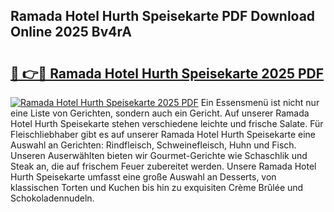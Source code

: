 ## Ramada Hotel Hurth Speisekarte PDF Download Online 2025 Bv4rA

# <h2><a href="http://gc9zv8.nevu.top/?p=Ramada+Hotel+Hurth+Speisekarte">🔗 👉🔴 Ramada Hotel Hurth Speisekarte 2025 PDF</a></h2>

[![Ramada Hotel Hurth Speisekarte 2025 PDF](https://i.imgur.com/dBaPXMq.png)](http://gc9zv8.nevu.top/?p=Ramada+Hotel+Hurth+Speisekarte)
Ein Essensmenü ist nicht nur eine Liste von Gerichten, sondern auch ein Gericht. Auf unserer Ramada Hotel Hurth Speisekarte stehen verschiedene leichte und frische Salate. Für Fleischliebhaber gibt es auf unserer Ramada Hotel Hurth Speisekarte eine Auswahl an Gerichten: Rindfleisch, Schweinefleisch, Huhn und Fisch. Unseren Auserwählten bieten wir Gourmet-Gerichte wie Schaschlik und Steak an, die auf frischem Feuer zubereitet werden. Unsere Ramada Hotel Hurth Speisekarte umfasst eine große Auswahl an Desserts, von klassischen Torten und Kuchen bis hin zu exquisiten Crème Brûlée und Schokoladennudeln.
